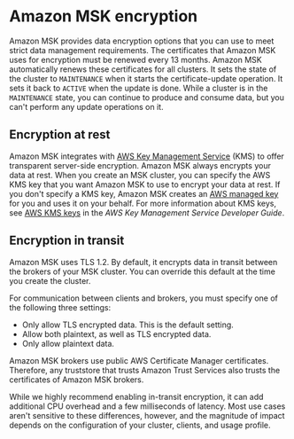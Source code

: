 # Amazon MSK encryption<a name="msk-encryption"></a>

Amazon MSK provides data encryption options that you can use to meet strict data management requirements\. The certificates that Amazon MSK uses for encryption must be renewed every 13 months\. Amazon MSK automatically renews these certificates for all clusters\. It sets the state of the cluster to `MAINTENANCE` when it starts the certificate\-update operation\. It sets it back to `ACTIVE` when the update is done\. While a cluster is in the `MAINTENANCE` state, you can continue to produce and consume data, but you can't perform any update operations on it\. 

## Encryption at rest<a name="msk-encryption-at-rest"></a>

Amazon MSK integrates with [AWS Key Management Service](https://docs.aws.amazon.com/kms/latest/developerguide/) \(KMS\) to offer transparent server\-side encryption\. Amazon MSK always encrypts your data at rest\. When you create an MSK cluster, you can specify the AWS KMS key that you want Amazon MSK to use to encrypt your data at rest\. If you don't specify a KMS key, Amazon MSK creates an [AWS managed key](https://docs.aws.amazon.com/kms/latest/developerguide/concepts.html#aws-managed-cmk) for you and uses it on your behalf\. For more information about KMS keys, see [AWS KMS keys](https://docs.aws.amazon.com/kms/latest/developerguide/concepts.html#kms_keys) in the *AWS Key Management Service Developer Guide*\.

## Encryption in transit<a name="msk-encryption-in-transit"></a>

Amazon MSK uses TLS 1\.2\. By default, it encrypts data in transit between the brokers of your MSK cluster\. You can override this default at the time you create the cluster\. 

For communication between clients and brokers, you must specify one of the following three settings:
+ Only allow TLS encrypted data\. This is the default setting\.
+ Allow both plaintext, as well as TLS encrypted data\.
+ Only allow plaintext data\.

Amazon MSK brokers use public AWS Certificate Manager certificates\. Therefore, any truststore that trusts Amazon Trust Services also trusts the certificates of Amazon MSK brokers\.

While we highly recommend enabling in\-transit encryption, it can add additional CPU overhead and a few milliseconds of latency\. Most use cases aren't sensitive to these differences, however, and the magnitude of impact depends on the configuration of your cluster, clients, and usage profile\. 